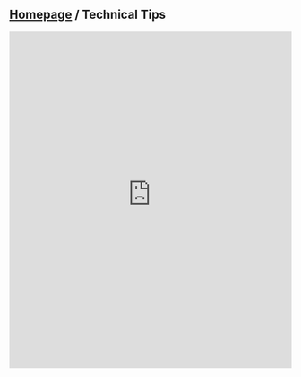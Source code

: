 
## [Homepage](https://zachamida.github.io) / Technical Tips
<iframe
  src="https://academic-cheatsheets.streamlit.app/?embed=true"
  height="600"
  style="width:100%;border:none;"
></iframe>